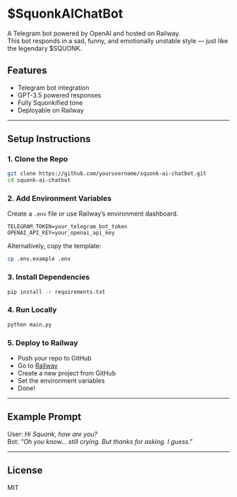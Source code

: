# $SquonkAIChatBot

A Telegram bot powered by OpenAI and hosted on Railway.  
This bot responds in a sad, funny, and emotionally unstable style — just like the legendary $SQUONK.

## Features

- Telegram bot integration
- GPT-3.5 powered responses
- Fully Squonkified tone
- Deployable on Railway

---

## Setup Instructions

### 1. Clone the Repo

```bash
git clone https://github.com/yourusername/squonk-ai-chatbot.git
cd squonk-ai-chatbot
```

### 2. Add Environment Variables

Create a `.env` file or use Railway’s environment dashboard.

```
TELEGRAM_TOKEN=your_telegram_bot_token
OPENAI_API_KEY=your_openai_api_key
```

Alternatively, copy the template:

```bash
cp .env.example .env
```

### 3. Install Dependencies

```bash
pip install -r requirements.txt
```

### 4. Run Locally

```bash
python main.py
```

### 5. Deploy to Railway

- Push your repo to GitHub
- Go to [Railway](https://railway.app/)
- Create a new project from GitHub
- Set the environment variables
- Done!

---

## Example Prompt

User: *Hi Squonk, how are you?*  
Bot: *"Oh you know... still crying. But thanks for asking. I guess."*

---

## License

MIT
